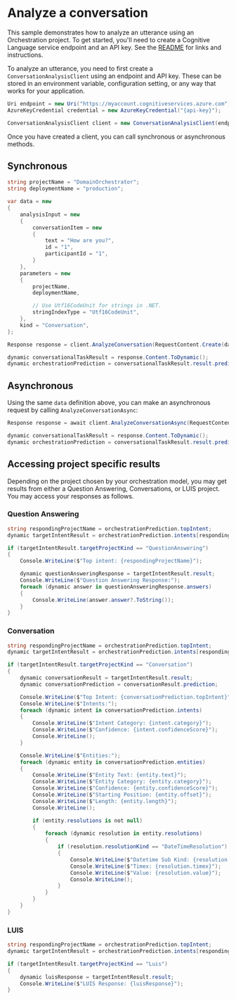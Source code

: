 # Analyze a conversation

This sample demonstrates how to analyze an utterance using an Orchestration project. To get started, you'll need to create a Cognitive Language service endpoint and an API key. See the [README](https://github.com/Azure/azure-sdk-for-net/blob/main/sdk/cognitivelanguage/Azure.AI.Language.Conversations/README.md) for links and instructions.

To analyze an utterance, you need to first create a `ConversationAnalysisClient` using an endpoint and API key. These can be stored in an environment variable, configuration setting, or any way that works for your application.

```C# Snippet:ConversationAnalysisClient_Create
Uri endpoint = new Uri("https://myaccount.cognitiveservices.azure.com");
AzureKeyCredential credential = new AzureKeyCredential("{api-key}");

ConversationAnalysisClient client = new ConversationAnalysisClient(endpoint, credential);
```

Once you have created a client, you can call synchronous or asynchronous methods.

## Synchronous

```C# Snippet:ConversationAnalysis_AnalyzeConversationOrchestrationPrediction
string projectName = "DomainOrchestrator";
string deploymentName = "production";

var data = new
{
    analysisInput = new
    {
        conversationItem = new
        {
            text = "How are you?",
            id = "1",
            participantId = "1",
        }
    },
    parameters = new
    {
        projectName,
        deploymentName,

        // Use Utf16CodeUnit for strings in .NET.
        stringIndexType = "Utf16CodeUnit",
    },
    kind = "Conversation",
};

Response response = client.AnalyzeConversation(RequestContent.Create(data));

dynamic conversationalTaskResult = response.Content.ToDynamic();
dynamic orchestrationPrediction = conversationalTaskResult.result.prediction;
```

## Asynchronous

Using the same `data` definition above, you can make an asynchronous request by calling `AnalyzeConversationAsync`:

```C# Snippet:ConversationAnalysis_AnalyzeConversationOrchestrationPredictionAsync
Response response = await client.AnalyzeConversationAsync(RequestContent.Create(data));

dynamic conversationalTaskResult = response.Content.ToDynamic();
dynamic orchestrationPrediction = conversationalTaskResult.result.prediction;
```

## Accessing project specific results

Depending on the project chosen by your orchestration model, you may get results from either a Question Answering, Conversations, or LUIS project. You may access your responses as follows.

### Question Answering

```C# Snippet:ConversationAnalysis_AnalyzeConversationOrchestrationPredictionQnA
string respondingProjectName = orchestrationPrediction.topIntent;
dynamic targetIntentResult = orchestrationPrediction.intents[respondingProjectName];

if (targetIntentResult.targetProjectKind == "QuestionAnswering")
{
    Console.WriteLine($"Top intent: {respondingProjectName}");

    dynamic questionAnsweringResponse = targetIntentResult.result;
    Console.WriteLine($"Question Answering Response:");
    foreach (dynamic answer in questionAnsweringResponse.answers)
    {
        Console.WriteLine(answer.answer?.ToString());
    }
}
```

### Conversation

```C# Snippet:ConversationAnalysis_AnalyzeConversationOrchestrationPredictionConversation
string respondingProjectName = orchestrationPrediction.topIntent;
dynamic targetIntentResult = orchestrationPrediction.intents[respondingProjectName];

if (targetIntentResult.targetProjectKind == "Conversation")
{
    dynamic conversationResult = targetIntentResult.result;
    dynamic conversationPrediction = conversationResult.prediction;

    Console.WriteLine($"Top Intent: {conversationPrediction.topIntent}");
    Console.WriteLine($"Intents:");
    foreach (dynamic intent in conversationPrediction.intents)
    {
        Console.WriteLine($"Intent Category: {intent.category}");
        Console.WriteLine($"Confidence: {intent.confidenceScore}");
        Console.WriteLine();
    }

    Console.WriteLine($"Entities:");
    foreach (dynamic entity in conversationPrediction.entities)
    {
        Console.WriteLine($"Entity Text: {entity.text}");
        Console.WriteLine($"Entity Category: {entity.category}");
        Console.WriteLine($"Confidence: {entity.confidenceScore}");
        Console.WriteLine($"Starting Position: {entity.offset}");
        Console.WriteLine($"Length: {entity.length}");
        Console.WriteLine();

        if (entity.resolutions is not null)
        {
            foreach (dynamic resolution in entity.resolutions)
            {
                if (resolution.resolutionKind == "DateTimeResolution")
                {
                    Console.WriteLine($"Datetime Sub Kind: {resolution.dateTimeSubKind}");
                    Console.WriteLine($"Timex: {resolution.timex}");
                    Console.WriteLine($"Value: {resolution.value}");
                    Console.WriteLine();
                }
            }
        }
    }
}
```

### LUIS

```C# Snippet:ConversationAnalysis_AnalyzeConversationOrchestrationPredictionLuis
string respondingProjectName = orchestrationPrediction.topIntent;
dynamic targetIntentResult = orchestrationPrediction.intents[respondingProjectName];

if (targetIntentResult.targetProjectKind == "Luis")
{
    dynamic luisResponse = targetIntentResult.result;
    Console.WriteLine($"LUIS Response: {luisResponse}");
}
```
